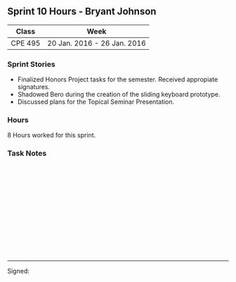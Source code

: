 ## Sprint 10 Hours - Bryant Johnson

Class | Week
----- | ----
CPE 495 | 20 Jan. 2016 - 26 Jan. 2016

### Sprint Stories

* Finalized Honors Project tasks for the semester. Received appropiate signatures. 
* Shadowed Bero during the creation of the sliding keyboard prototype.
* Discussed plans for the Topical Seminar Presentation.

### Hours

8 Hours worked for this sprint. 

### Task Notes




<br><br><br><br><br><br>
<br><br><br><br><br><br>

---

Signed: 
